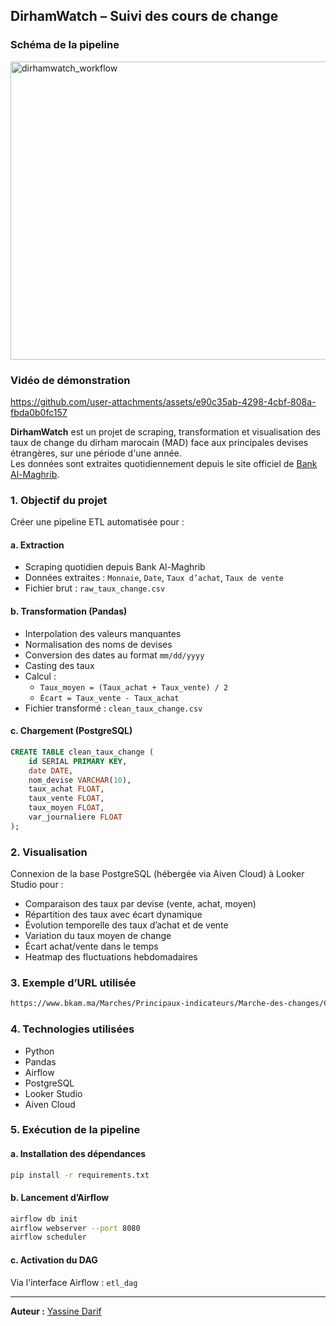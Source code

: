 ## DirhamWatch – Suivi des cours de change

### Schéma de la pipeline

<img width="714" height="477" alt="dirhamwatch_workflow" src="https://github.com/user-attachments/assets/a3671f7e-329a-4a94-9ff9-91a316c49e8d" />

### Vidéo de démonstration

https://github.com/user-attachments/assets/e90c35ab-4298-4cbf-808a-fbda0b0fc157

**DirhamWatch** est un projet de scraping, transformation et visualisation des taux de change du dirham marocain (MAD) face aux principales devises étrangères, sur une période d'une année.  
Les données sont extraites quotidiennement depuis le site officiel de [Bank Al-Maghrib](https://www.bkam.ma/Marches/Principaux-indicateurs/Marche-des-changes/Cours-de-change/Cours-des-billets-de-banque-etrangers).

### 1. Objectif du projet

Créer une pipeline ETL automatisée pour :

#### a. Extraction

- Scraping quotidien depuis Bank Al-Maghrib
- Données extraites : `Monnaie`, `Date`, `Taux d’achat`, `Taux de vente`
- Fichier brut : `raw_taux_change.csv`

#### b. Transformation (Pandas)

- Interpolation des valeurs manquantes
- Normalisation des noms de devises
- Conversion des dates au format `mm/dd/yyyy`
- Casting des taux
- Calcul :
  - `Taux_moyen = (Taux_achat + Taux_vente) / 2`
  - `Écart = Taux_vente - Taux_achat`
- Fichier transformé : `clean_taux_change.csv`

#### c. Chargement (PostgreSQL)

```sql
CREATE TABLE clean_taux_change (
    id SERIAL PRIMARY KEY,
    date DATE,
    nom_devise VARCHAR(10),
    taux_achat FLOAT,
    taux_vente FLOAT,
    taux_moyen FLOAT,
    var_journaliere FLOAT
);
```

### 2. Visualisation

Connexion de la base PostgreSQL (hébergée via Aiven Cloud) à Looker Studio pour :

- Comparaison des taux par devise (vente, achat, moyen)
- Répartition des taux avec écart dynamique
- Évolution temporelle des taux d’achat et de vente
- Variation du taux moyen de change
- Écart achat/vente dans le temps
- Heatmap des fluctuations hebdomadaires

### 3. Exemple d’URL utilisée

```bash
https://www.bkam.ma/Marches/Principaux-indicateurs/Marche-des-changes/Cours-de-change/Cours-des-billets-de-banque-etrangers?date=06%2F05%2F2025&block=98a86bd3205c8223897bbd8d87e3788d
```

### 4. Technologies utilisées

- Python
- Pandas
- Airflow
- PostgreSQL
- Looker Studio
- Aiven Cloud

### 5. Exécution de la pipeline

#### a. Installation des dépendances

```bash
pip install -r requirements.txt
```

#### b. Lancement d’Airflow

```bash
airflow db init
airflow webserver --port 8080
airflow scheduler
```

#### c. Activation du DAG

Via l’interface Airflow : `etl_dag`

---

**Auteur :** [Yassine Darif](https://www.linkedin.com/in/darif-yassine)



